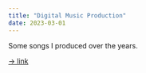 ```yaml
---
title: "Digital Music Production"
date: 2023-03-01
---
```

Some songs I produced over the years.

[-> link](https://drive.google.com/drive/folders/1oKpwfANtqSsVgSuaLFHdjAFrOXX4G0fp?usp=share_link)